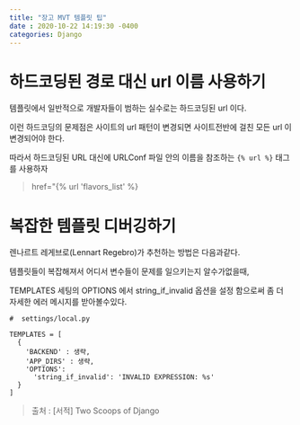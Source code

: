 ```yaml
---
title: "장고 MVT 템플릿 팁"
date : 2020-10-22 14:19:30 -0400
categories: Django
---
```


# 하드코딩된 경로 대신 url 이름 사용하기

템플릿에서 일반적으로 개발자들이 범하는 실수로는 하드코딩된 url 이다.

이런 하드코딩의 문제점은 사이트의 url 패턴이 변경되면 사이트전반에 걸친 모든 url 이 변경되어야 한다.

따라서 하드코딩된 URL 대신에 URLConf 파일 안의 이름을 참조하는 ```{% url %}``` 태그를 사용하자

> href="{% url 'flavors_list' %}


# 복잡한 템플릿 디버깅하기

렌나르트 레게브로(Lennart Regebro)가 추천하는 방법은 다음과같다.

템플릿들이 복잡해져서 어디서 변수들이 문제를 일으키는지 알수가없을때,

TEMPLATES 세팅의 OPTIONS 에서 string_if_invalid 옵션을 설정 함으로써 좀 더 자세한 에러 메시지를 받아볼수있다.

```
#  settings/local.py

TEMPLATES = [
  {
    'BACKEND' : 생략,
    'APP_DIRS' : 생략,
    'OPTIONS':
      'string_if_invalid': 'INVALID EXPRESSION: %s'
  }
]
```

> 출처 : [서적] Two Scoops of Django

